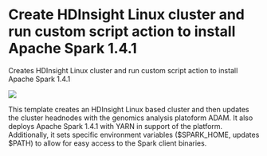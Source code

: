 # Create HDInsight Linux cluster and run custom script action to install Apache Spark 1.4.1
Creates HDInsight Linux cluster and run custom script action to install Apache Spark 1.4.1<br>

<a href="https://portal.azure.com/#create/Microsoft.Template/uri/https%3A%2F%2Fraw.githubusercontent.com%2FExchMaster%2Fazure-quickstart-templates%2Fmaster%2Fhdinsight-genomics-adam-latest-build%2Fazuredeploy.json" target="_blank">
    <img src="http://azuredeploy.net/deploybutton.png"/>
</a>

This template creates an HDInsight Linux based cluster and then updates the cluster headnodes with the genomics analysis platoform ADAM.  It also deploys Apache Spark 1.4.1 with YARN in support of the platform.<br>
Additionally, it sets specific environment variables ($SPARK_HOME, updates $PATH) to allow for easy access to the Spark client binaries.<br>
<br>



